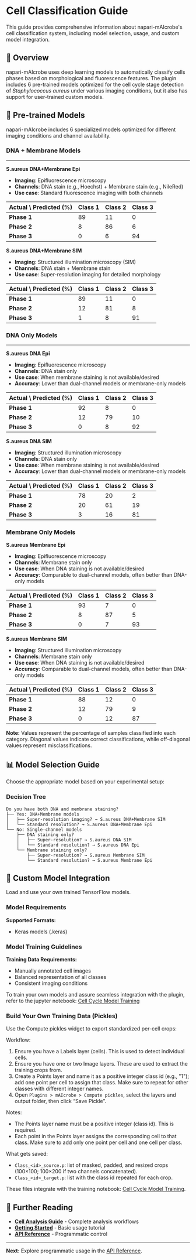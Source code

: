 # Cell Classification Guide

This guide provides comprehensive information about napari-mAIcrobe's cell classification system, including model selection, usage, and custom model integration.

## 🧠 Overview

napari-mAIcrobe uses deep learning models to automatically classify cells phases based on morphological and fluorescence features. The plugin includes 6 pre-trained models optimized for the cell cycle stage detection of _Staphylococcus aureus_ under various imaging conditions, but it also has support for user-trained custom models.

## 🔬 Pre-trained Models

napari-mAIcrobe includes 6 specialized models optimized for different imaging conditions and channel availability.

### DNA + Membrane Models
---
**S.aureus DNA+Membrane Epi**
- **Imaging**: Epifluorescence microscopy
- **Channels**: DNA stain (e.g., Hoechst) + Membrane stain (e.g., NileRed)
- **Use case**: Standard fluorescence imaging with both channels

| Actual \ Predicted (%)| Class 1 | Class 2 | Class 3 |
|-----------------------|---------|---------|---------|
| **Phase 1**           | 89      | 11      | 0       |
| **Phase 2**           | 8       | 86      | 6       |
| **Phase 3**           | 0       | 6       | 94      |


**S.aureus DNA+Membrane SIM**
- **Imaging**: Structured illumination microscopy (SIM)
- **Channels**: DNA stain + Membrane stain
- **Use case**: Super-resolution imaging for detailed morphology

| Actual \ Predicted (%)| Class 1 | Class 2 | Class 3 |
|-----------------------|---------|---------|---------|
| **Phase 1**           | 89      | 11      | 0       |
| **Phase 2**           | 12      | 81      | 8       |
| **Phase 3**           | 1       | 8       | 91      |

### DNA Only Models
---
**S.aureus DNA Epi**
- **Imaging**: Epifluorescence microscopy
- **Channels**: DNA stain only
- **Use case**: When membrane staining is not available/desired
- **Accuracy**: Lower than dual-channel models or membrane-only models

| Actual \ Predicted (%)| Class 1 | Class 2 | Class 3 |
|-----------------------|---------|---------|---------|
| **Phase 1**           | 92      | 8       | 0       |
| **Phase 2**           | 12      | 79      | 10      |
| **Phase 3**           | 0       | 8       | 92      |

**S.aureus DNA SIM**
- **Imaging**: Structured illumination microscopy
- **Channels**: DNA stain only
- **Use case**: When membrane staining is not available/desired
- **Accuracy**: Lower than dual-channel models or membrane-only models

| Actual \ Predicted (%)| Class 1 | Class 2 | Class 3 |
|-----------------------|---------|---------|---------|
| **Phase 1**           | 78      | 20      | 2       |
| **Phase 2**           | 20      | 61      | 19      |
| **Phase 3**           | 3       | 16      | 81      |

### Membrane Only Models

**S.aureus Membrane Epi**
- **Imaging**: Epifluorescence microscopy
- **Channels**: Membrane stain only
- **Use case**: When DNA staining is not available/desired
- **Accuracy**: Comparable to dual-channel models, often better than DNA-only models

| Actual \ Predicted (%)| Class 1 | Class 2 | Class 3 |
|-----------------------|---------|---------|---------|
| **Phase 1**           | 93      | 7       | 0       |
| **Phase 2**           | 8       | 87      | 5       |
| **Phase 3**           | 0       | 7       | 93      |

**S.aureus Membrane SIM**
- **Imaging**: Structured illumination microscopy
- **Channels**: Membrane stain only
- **Use case**: When DNA staining is not available/desired
- **Accuracy**: Comparable to dual-channel models, often better than DNA-only models

| Actual \ Predicted (%)| Class 1 | Class 2 | Class 3 |
|-----------------------|---------|---------|---------|
| **Phase 1**           | 88      | 12      | 0       |
| **Phase 2**           | 12      | 79      | 9       |
| **Phase 3**           | 0       | 12      | 87      |

**Note:** Values represent the percentage of samples classified into each category. Diagonal values indicate correct classifications, while off-diagonal values represent misclassifications.

## 📊 Model Selection Guide

Choose the appropriate model based on your experimental setup:

### Decision Tree

```
Do you have both DNA and membrane staining?
├── Yes: DNA+Membrane models
│   ├── Super-resolution imaging? → S.aureus DNA+Membrane SIM
│   └── Standard resolution? → S.aureus DNA+Membrane Epi
└── No: Single-channel models
    ├── DNA staining only?
    │   ├── Super-resolution? → S.aureus DNA SIM
    │   └── Standard resolution? → S.aureus DNA Epi
    └── Membrane staining only?
        ├── Super-resolution? → S.aureus Membrane SIM
        └── Standard resolution? → S.aureus Membrane Epi
```

## 🎨 Custom Model Integration

Load and use your own trained TensorFlow models.

### Model Requirements

**Supported Formats:**
- Keras models (.keras)


### Model Training Guidelines

**Training Data Requirements:**
- Manually annotated cell images
- Balanced representation of all classes
- Consistent imaging conditions

To train your own models and assure seamless integration with the plugin, refer to the jupyter notebook: [Cell Cycle Model Training](../../notebooks/napari_mAIcrobe_cellcyclemodel.ipynb)

### Build Your Own Training Data (Pickles)

Use the Compute pickles widget to export standardized per-cell crops:

Workflow:
1. Ensure you have a Labels layer (cells). This is used to detect individual cells.
2. Ensure you have one or two Image layers. These are used to extract the training crops from.
3. Create a Points layer and name it as a positive integer class id (e.g., "1"); add one point per cell to assign that class. Make sure to repeat for other classes with different integer names.
4. Open `Plugins > mAIcrobe > Compute pickles`, select the layers and output folder, then click “Save Pickle”.

Notes:
- The Points layer name must be a positive integer (class id). This is required.
- Each point in the Points layer assigns the corresponding cell to that class. Make sure to add only one point per cell and one cell per class.

What gets saved:
- `Class_<id>_source.p`: list of masked, padded, and resized crops (100×100; 100×200 if two channels concatenated).
- `Class_<id>_target.p`: list with the class id repeated for each crop.

These files integrate with the training notebook: [Cell Cycle Model Training](../../notebooks/napari_mAIcrobe_cellcyclemodel.ipynb).

## 📖 Further Reading

- **[Cell Analysis Guide](cell-analysis.md)** - Complete analysis workflows
- **[Getting Started](getting-started.md)** - Basic usage tutorial
- **[API Reference](../api/api-reference.md)** - Programmatic control

---

**Next:** Explore programmatic usage in the [API Reference](../api/api-reference.md).
